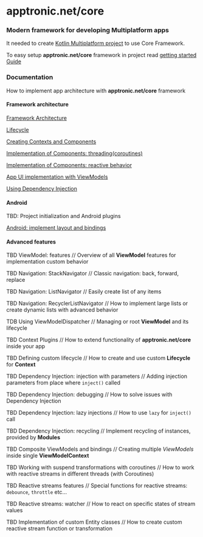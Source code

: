 # apptronic.net/core
### Modern framework for developing Multiplatform apps

It needed to create [Kotlin Multiplatform project](https://kotlinlang.org/docs/reference/) to use Core Framework.

To easy setup **apptronic.net/core** framework in project read [getting started Guide](getting_started.md)

### Documentation

How to implement app architecture with **apptronic.net/core** framework

#### Framework architecture

[Framework Architecture](common/architecture.md)

[Lifecycle](common/lifecycle.md)

[Creating Contexts and Components](common/components.md)

[Implementation of Components: threading(coroutines)](common/threading.md)

[Implementation of Components: reactive behavior](common/reactive_behavior.md)

[App UI implementation with ViewModels](common/view_models.md)

[Using Dependency Injection](common/dependency_injection.md)

#### Android

TBD: Project initialization and Android plugins

[Android: implement layout and bindings](common/android_layout_bindings.md)

#### Advanced features

TBD ViewModel: features // Overview of all **ViewModel** features for implementation custom behavior

TBD Navigation: StackNavigator // Classic navigation: back, forward, replace

TBD Navigation: ListNavigator // Easily create list of any items

TBD Navigation: RecyclerListNavigator // How to implement large lists or create dynamic lists with advanced behavior

TDB Using ViewModelDispatcher // Managing or root **ViewModel** and its lifecycle

TBD Context Plugins // How to extend functionality of **apptronic.net/core** inside your app

TBD Defining custom lifecycle // How to create and use custom **Lifecycle** for **Context**

TBD Dependency Injection: injection with parameters // Adding injection parameters from place where ```inject()``` called

TBD Dependency Injection: debugging // How to solve issues with Dependency Injection

TBD Dependency Injection: lazy injections // How to use ```lazy``` for ```inject()``` call

TBD Dependency Injection: recycling // Implement recycling of instances, provided by **Modules**

TBD Composite ViewModels and bindings // Creating multiple *ViewModels* inside single **ViewModelContext**

TBD Working with suspend transformations with coroutines // How to work with reactive streams in different threads (with Coroutines)

TBD Reactive streams features // Special functions for reactive streams: ```debounce```, ```throttle``` etc...

TBD Reactive streams: watcher // How to react on specific states of stream values

TBD Implementation of custom Entity classes // How to create custom reactive stream function or transformation

